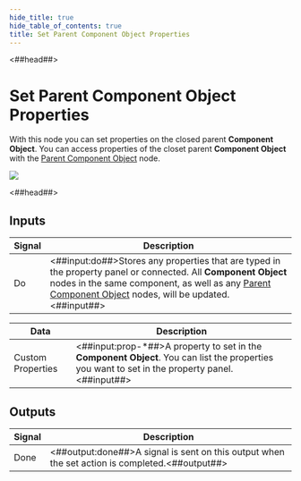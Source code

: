 ```yaml
---
hide_title: true
hide_table_of_contents: true
title: Set Parent Component Object Properties
---
```


<##head##>

# Set Parent Component Object Properties

With this node you can set properties on the closed parent **Component Object**. You can access properties of the closet parent **Component Object** with the [Parent Component Object](/nodes/component-utilities/parent-component-object) node.

<div className="ndl-image-with-background l">

![](nodes/component-utilities/set-parent-component-object-properties/set-parent-component-object-properties.png)

</div>

<##head##>

## Inputs

| Signal                                 | Description                                                                                                                                                                                                                                                                   |
| -------------------------------------- | ----------------------------------------------------------------------------------------------------------------------------------------------------------------------------------------------------------------------------------------------------------------------------- |
| <span className="ndl-signal">Do</span> | <##input:do##>Stores any properties that are typed in the property panel or connected. All **Component Object** nodes in the same component, as well as any [Parent Component Object](/nodes/component-utilities/parent-component-object) nodes, will be updated. <##input##> |

| Data                                                | Description                                                                                                                                     |
| --------------------------------------------------- | ----------------------------------------------------------------------------------------------------------------------------------------------- |
| <span className="ndl-data">Custom Properties</span> | <##input:prop-\*##>A property to set in the **Component Object**. You can list the properties you want to set in the property panel.<##input##> |

## Outputs

| Signal                                   | Description                                                                                    |
| ---------------------------------------- | ---------------------------------------------------------------------------------------------- |
| <span className="ndl-signal">Done</span> | <##output:done##>A signal is sent on this output when the set action is completed.<##output##> |
